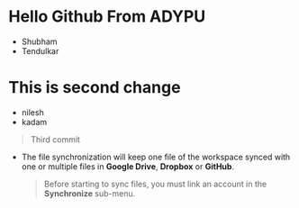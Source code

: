 # Hello Github From ADYPU
- Shubham
- Tendulkar
# This is second change
- nilesh
- kadam
> Third commit
- The file synchronization will keep one file of the workspace synced with one or multiple files in **Google Drive**, **Dropbox** or **GitHub**.
	> Before starting to sync files, you must link an account in the **Synchronize** sub-menu.
